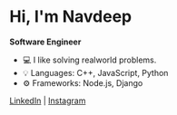 # Hi, I'm Navdeep 

**Software Engineer**

- 💻 I like solving realworld problems.
- 💡 Languages: C++, JavaScript, Python
- ⚙️ Frameworks: Node.js, Django

[LinkedIn](https://in.linkedin.com/in/navdeep-jajoria) | [Instagram](https://instagram.com/navdeep.jajoria)
